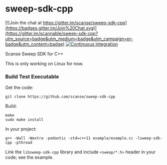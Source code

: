 # sweep-sdk-cpp

[![Join the chat at https://gitter.im/scanse/sweep-sdk-cpp](https://badges.gitter.im/Join%20Chat.svg)](https://gitter.im/scannable/sweep-sdk-cpp?utm_source=badge&utm_medium=badge&utm_campaign=pr-badge&utm_content=badge)
[![Continuous Integration](https://travis-ci.org/scanse/sweep-sdk-cpp.svg?branch=master)](https://travis-ci.org/scanse/sweep-sdk-cpp)


Scanse Sweep SDK for C++

This is only working on Linux for now.

### Build Test Executable 

Get the code:

    git clone https://github.com/scanse/sweep-sdk-cpp 

Build:

    make
    sudo make install

In your project:

    g++ -Wall -Wextra -pedantic -std=c++11 example/example.cc -lsweep-sdk-cpp -pthread

Link the `libsweep-sdk-cpp` library and include `<sweep/*.h>` header in your code; see the example.
